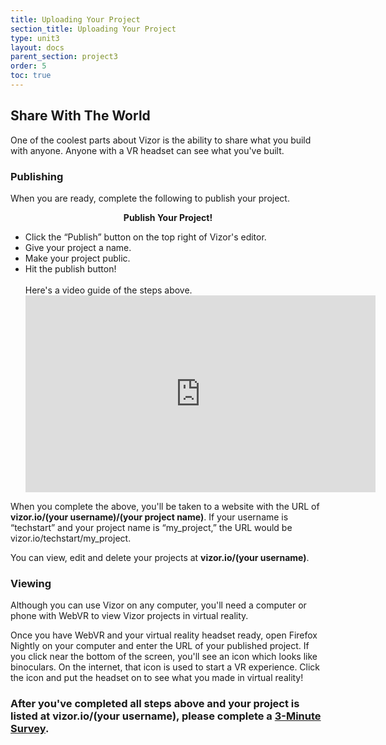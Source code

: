 ```yaml
---
title: Uploading Your Project
section_title: Uploading Your Project
type: unit3
layout: docs
parent_section: project3
order: 5
toc: true
---
```


## Share With The World

One of the coolest parts about Vizor is the ability to share what you build with anyone. Anyone with a VR headset can see what you've built. 

### Publishing
When you are ready, complete the following to publish your project. 

<div class="alert_blue">
  <div style="text-align:center">
  	<strong>Publish Your Project!</strong> 
  </div>
  <ul> 
  	<li>Click the “Publish” button on the top right of Vizor's editor. </li>
  	<li>Give your project a name. </li>
  	<li>Make your project public. </li>
  	<li>Hit the publish button! </li>
  	<br>
  	Here's a video guide of the steps above.
  	<iframe width="560" height="315" src="https://www.youtube.com/embed/pQFgFhsqX0c" frameborder="0" allowfullscreen></iframe>
  </ul>
</div>

When you complete the above, you'll be taken to a website with the URL of **vizor.io/(your username)/(your project name)**. If your username is “techstart” and your project name is “my_project,” the URL would be vizor.io/techstart/my_project. 

You can view, edit and delete your projects at **vizor.io/(your username)**.

### Viewing

Although you can use Vizor on any computer, you'll need a computer or phone with WebVR to view Vizor projects in virtual reality.

Once you have WebVR and your virtual reality headset ready, open Firefox Nightly on your computer and enter the URL of your published project. If you click near the bottom of the screen, you'll see an icon which looks like binoculars. On the internet, that icon is used to start a VR experience. Click the icon and put the headset on to see what you made in virtual reality!

### After you've completed all steps above and your project is listed at **vizor.io/(your username)**, please complete a <a href="https://www.surveymonkey.com/r/6JF7XLL" target="_blank">3-Minute Survey</a>.

